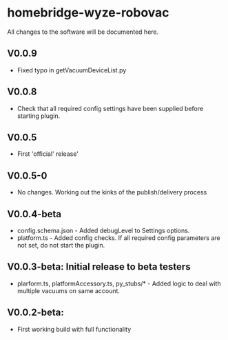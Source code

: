 # homebridge-wyze-robovac

All changes to the software will be documented here.

## V0.0.9 
- Fixed typo in getVacuumDeviceList.py

## V0.0.8 
- Check that all required config settings have been supplied before starting plugin.

## V0.0.5 
- First 'official' release' 

## V0.0.5-0 
- No changes. Working out the kinks of the publish/delivery process

## V0.0.4-beta
- config.schema.json - Added debugLevel to Settings options.
- platform.ts - Added config checks. If all required config parameters are not set, do not start the plugin.


## V0.0.3-beta: Initial release to beta testers
- plarform.ts, platformAccessory.ts, py_stubs/* - Added logic to deal with multiple vacuums on same account.

## V0.0.2-beta:
- First working build with full functionality

